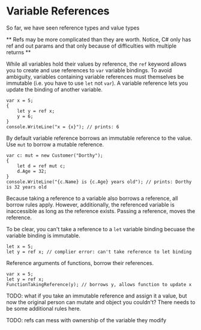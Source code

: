 # Variable References

So far, we have seen reference types and value types

** Refs may be more complicated than they are worth. Notice, C# only has ref and out params and that only because of difficulties with multiple returns **

While all variables hold their values by reference, the `ref` keyword allows you to create and use references to `var` variable bindings.  To avoid ambiguity, variables containing variable references must themselves be immutable (i.e. you have to use `let` not `var`). A variable reference lets you update the binding of another variable.

	var x = 5;
	{
		let y = ref x;
		y = 6;
	}
	console.WriteLine("x = {x}"); // prints: 6

By default variable reference borrows an immutable reference to the value.  Use `mut` to borrow a mutable reference.

	var c: mut = new Customer("Dorthy");
	{
		let d = ref mut c;
		d.Age = 32;
	}
	console.WriteLine("{c.Name} is {c.Age} years old"); // prints: Dorthy is 32 years old

Because taking a reference to a variable also borrows a reference, all borrow rules apply.  However, additionally, the referenced variable is inaccessible as long as the reference exists.  Passing a reference, moves the reference.

To be clear, you can't take a reference to a `let` variable binding becuase the variable binding is immutable.

	let x = 5;
	let y = ref x; // complier error: can't take reference to let binding

Reference arguments of functions, borrow their references.

	var x = 5;
	let y = ref x;
	FunctionTakingReference(y); // borrows y, allows function to update x

TODO: what if you take an immutable reference and assign it a value, but now the original person can mutate and object you couldn't?  There needs to be some additional rules here.

TODO: refs can mess with ownership of the variable they modify
	